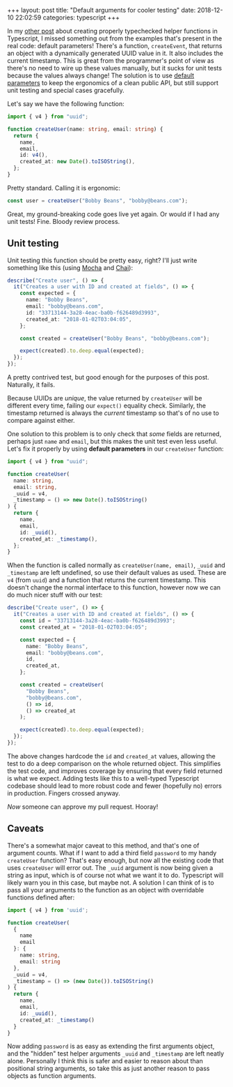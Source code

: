 +++
layout: post
title:  "Default arguments for cooler testing"
date:   2018-12-10 22:02:59
categories: typescript
+++

In my [other post](/typescript/2018/12/10/typechecking-helper-functions-in-typescript.html) about
creating properly typechecked helper functions in Typescript, I missed something out from the
examples that's present in the real code: default parameters! There's a function, `createEvent`,
that returns an object with a dynamically generated UUID value in it. It also includes the current
timestamp. This is great from the programmer's point of view as there's no need to wire up these
values manually, but it sucks for unit tests because the values always change! The solution is to
use
[default parameters](https://developer.mozilla.org/en-US/docs/Web/JavaScript/Reference/Functions/Default_parameters)
to keep the ergonomics of a clean public API, but still support unit testing and special cases
gracefully.

Let's say we have the following function:

```typescript
import { v4 } from "uuid";

function createUser(name: string, email: string) {
  return {
    name,
    email,
    id: v4(),
    created_at: new Date().toISOString(),
  };
}
```

Pretty standard. Calling it is ergonomic:

```typescript
const user = createUser("Bobby Beans", "bobby@beans.com");
```

Great, my ground-breaking code goes live yet again. Or would if I had any unit tests! Fine. Bloody
review process.

## Unit testing

Unit testing this function should be pretty easy, right? I'll just write something like this (using
[Mocha](https://mochajs.org/) and [Chai](https://www.chaijs.com/)):

```typescript
describe("Create user", () => {
  it("Creates a user with ID and created at fields", () => {
    const expected = {
      name: "Bobby Beans",
      email: "bobby@beans.com",
      id: "33713144-3a28-4eac-ba0b-f626489d3993",
      created_at: "2018-01-02T03:04:05",
    };

    const created = createUser("Bobby Beans", "bobby@beans.com");

    expect(created).to.deep.equal(expected);
  });
});
```

A pretty contrived test, but good enough for the purposes of this post. Naturally, it fails.

Because UUIDs are _unique_, the value returned by `createUser` will be different every time, failing
our `expect()` equality check. Similarly, the timestamp returned is always the _current_ timestamp
so that's of no use to compare against either.

One solution to this problem is to only check that _some_ fields are returned, perhaps just `name`
and `email`, but this makes the unit test even less useful. Let's fix it properly by using **default
parameters** in our `createUser` function:

```typescript
import { v4 } from "uuid";

function createUser(
  name: string,
  email: string,
  _uuid = v4,
  _timestamp = () => new Date().toISOString()
) {
  return {
    name,
    email,
    id: _uuid(),
    created_at: _timestamp(),
  };
}
```

When the function is called normally as `createUser(name, email)`, `_uuid` and `_timestamp` are left
undefined, so use their default values as used. These are `v4` (from `uuid`) and a function that
returns the current timestamp. This doesn't change the normal interface to this function, however
now we can do much nicer stuff with our test:

```typescript
describe("Create user", () => {
  it("Creates a user with ID and created at fields", () => {
    const id = "33713144-3a28-4eac-ba0b-f626489d3993";
    const created_at = "2018-01-02T03:04:05";

    const expected = {
      name: "Bobby Beans",
      email: "bobby@beans.com",
      id,
      created_at,
    };

    const created = createUser(
      "Bobby Beans",
      "bobby@beans.com",
      () => id,
      () => created_at
    );

    expect(created).to.deep.equal(expected);
  });
});
```

The above changes hardcode the `id` and `created_at` values, allowing the test to do a deep
comparison on the whole returned object. This simplifies the test code, and improves coverage by
ensuring that every field returned is what we expect. Adding tests like this to a well-typed
Typescript codebase should lead to more robust code and fewer (hopefully no) errors in production.
Fingers crossed anyway.

_Now_ someone can approve my pull request. Hooray!

## Caveats

There's a somewhat major caveat to this method, and that's one of argument counts. What if I want to
add a third field `password` to my handy `createUser` function? That's easy enough, but now all the
existing code that uses `createUser` will error out. The `_uuid` argument is now being given a
string as input, which is of course not what we want it to do. Typescript will likely warn you in
this case, but maybe not. A solution I can think of is to pass all your arguments to the function as
an object with overridable functions defined after:

```typescript
import { v4 } from 'uuid';

function createUser(
  {
    name
    email
  }: {
    name: string,
    email: string
  },
  _uuid = v4,
  _timestamp = () => (new Date()).toISOString()
) {
  return {
    name,
    email,
    id: _uuid(),
    created_at: _timestamp()
  }
}
```

Now adding `password` is as easy as extending the first arguments object, and the "hidden" test
helper arguments `_uuid` and `_timestamp` are left neatly alone. Personally I think this is safer
and easier to reason about than positional string arguments, so take this as just another reason to
pass objects as function arguments.
